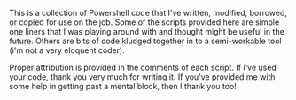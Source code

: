 This is a collection of Powershell code that I've written, modified, borrowed, or copied for use on the job.  Some of the scripts provided here are simple one liners that I was playing around with and thought might be useful in the future.  Others are bits of code kludged together in to a semi-workable tool (i'm not a very eloquent coder).

Proper attribution is provided in the comments of each script.  If i've used your code, thank you very much for writing it.  If you've provided me with some help in getting past a mental block, then I thank you too! 
